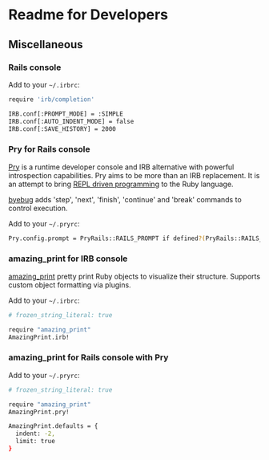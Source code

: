 # Readme for Developers

## Miscellaneous

### Rails console

Add to your `~/.irbrc`:

```bash
require 'irb/completion'

IRB.conf[:PROMPT_MODE] = :SIMPLE
IRB.conf[:AUTO_INDENT_MODE] = false
IRB.conf[:SAVE_HISTORY] = 2000
```

### Pry for Rails console

[Pry](https://rubygems.org/gems/pry) is a runtime developer console and IRB alternative with powerful introspection capabilities. Pry aims to be more than an IRB replacement. It is an attempt to bring [REPL driven programming](https://pry.github.io/) to the Ruby language.

[byebug](https://rubygems.org/gems/pry-byebug) adds 'step', 'next', 'finish', 'continue' and 'break' commands to control execution.

Add to your `~/.pryrc`:

```bash
Pry.config.prompt = PryRails::RAILS_PROMPT if defined?(PryRails::RAILS_PROMPT)
```

### amazing_print for IRB console

[amazing_print](https://rubygems.org/gems/amazing_print) pretty print Ruby objects
to visualize their structure.
Supports custom object formatting via plugins.

Add to your `~/.irbrc`:

```bash
# frozen_string_literal: true

require "amazing_print"
AmazingPrint.irb!
```

### amazing_print for Rails console with Pry

Add to your `~/.pryrc`:

```bash
# frozen_string_literal: true

require "amazing_print"
AmazingPrint.pry!

AmazingPrint.defaults = {
  indent: -2,
  limit: true
}
```
